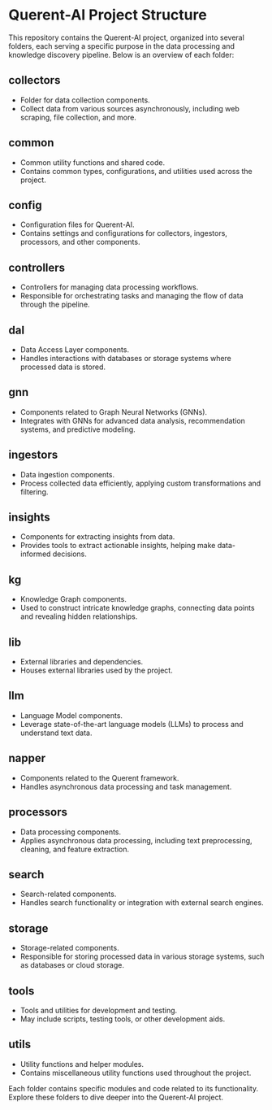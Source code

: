 # Querent-AI Project Structure

This repository contains the Querent-AI project, organized into several folders, each serving a specific purpose in the data processing and knowledge discovery pipeline. Below is an overview of each folder:

## collectors
- Folder for data collection components.
- Collect data from various sources asynchronously, including web scraping, file collection, and more.

## common
- Common utility functions and shared code.
- Contains common types, configurations, and utilities used across the project.

## config
- Configuration files for Querent-AI.
- Contains settings and configurations for collectors, ingestors, processors, and other components.

## controllers
- Controllers for managing data processing workflows.
- Responsible for orchestrating tasks and managing the flow of data through the pipeline.

## dal
- Data Access Layer components.
- Handles interactions with databases or storage systems where processed data is stored.

## gnn
- Components related to Graph Neural Networks (GNNs).
- Integrates with GNNs for advanced data analysis, recommendation systems, and predictive modeling.

## ingestors
- Data ingestion components.
- Process collected data efficiently, applying custom transformations and filtering.

## insights
- Components for extracting insights from data.
- Provides tools to extract actionable insights, helping make data-informed decisions.

## kg
- Knowledge Graph components.
- Used to construct intricate knowledge graphs, connecting data points and revealing hidden relationships.

## lib
- External libraries and dependencies.
- Houses external libraries used by the project.

## llm
- Language Model components.
- Leverage state-of-the-art language models (LLMs) to process and understand text data.

## napper
- Components related to the Querent framework.
- Handles asynchronous data processing and task management.

## processors
- Data processing components.
- Applies asynchronous data processing, including text preprocessing, cleaning, and feature extraction.

## search
- Search-related components.
- Handles search functionality or integration with external search engines.

## storage
- Storage-related components.
- Responsible for storing processed data in various storage systems, such as databases or cloud storage.

## tools
- Tools and utilities for development and testing.
- May include scripts, testing tools, or other development aids.

## utils
- Utility functions and helper modules.
- Contains miscellaneous utility functions used throughout the project.

Each folder contains specific modules and code related to its functionality. Explore these folders to dive deeper into the Querent-AI project.
